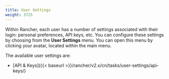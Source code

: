 ```yaml
---
title: User Settings
weight: 3725
---
```


Within Rancher, each user has a number of settings associated with their login: personal preferences, API keys, etc. You can configure these settings by choosing from the **User Settings** menu. You can open this menu by clicking your avatar, located within the main menu.

The available user settings are:

- [API & Keys]({{< baseurl >}}/rancher/v2.x/cn/tasks/user-settings/api-keys/)

<!-- - Node Templates

- Preferences -->
